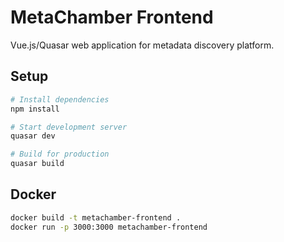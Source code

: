 # MetaChamber Frontend

Vue.js/Quasar web application for metadata discovery platform.

## Setup

```bash
# Install dependencies
npm install

# Start development server  
quasar dev

# Build for production
quasar build
```

## Docker

```bash
docker build -t metachamber-frontend .
docker run -p 3000:3000 metachamber-frontend
```
